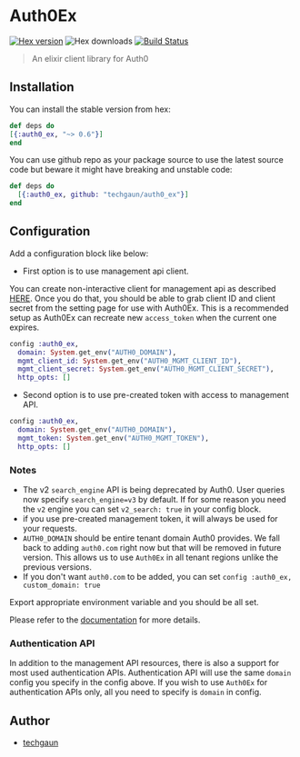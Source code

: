 # Auth0Ex

[![Hex version](https://img.shields.io/hexpm/v/auth0_ex.svg "Hex version")](https://hex.pm/packages/auth0_ex) ![Hex downloads](https://img.shields.io/hexpm/dt/auth0_ex.svg "Hex downloads") [![Build Status](https://travis-ci.org/techgaun/auth0_ex.svg?branch=master)](https://travis-ci.org/techgaun/auth0_ex)

> An elixir client library for Auth0

## Installation

You can install the stable version from hex:

```elixir
def deps do
[{:auth0_ex, "~> 0.6"}]
end
```

You can use github repo as your package source to use the latest source code but beware it might have breaking and unstable code:

```elixir
def deps do
  [{:auth0_ex, github: "techgaun/auth0_ex"}]
end
```
## Configuration

Add a configuration block like below:

- First option is to use management api client.

You can create non-interactive client for management api as described [HERE](https://auth0.com/docs/api/management/v2/tokens).
Once you do that, you should be able to grab client ID and client secret from the setting page for use with Auth0Ex.
This is a recommended setup as Auth0Ex can recreate new `access_token` when the current one expires.

```elixir
config :auth0_ex,
  domain: System.get_env("AUTH0_DOMAIN"),
  mgmt_client_id: System.get_env("AUTH0_MGMT_CLIENT_ID"),
  mgmt_client_secret: System.get_env("AUTH0_MGMT_CLIENT_SECRET"),
  http_opts: []
```

- Second option is to use pre-created token with access to management API.

```elixir
config :auth0_ex,
  domain: System.get_env("AUTH0_DOMAIN"),
  mgmt_token: System.get_env("AUTH0_MGMT_TOKEN"),
  http_opts: []
```

### Notes

- The v2 `search_engine` API is being deprecated by Auth0. User queries now specify `search_engine=v3` by default. If for some reason you need the `v2` engine you can set `v2_search: true` in your config block.
- if you use pre-created management token, it will always be used for your requests.
- `AUTH0_DOMAIN` should be entire tenant domain Auth0 provides. We fall back to adding `auth0.com` right now but that will be removed in future version. This allows us to use `Auth0Ex` in all tenant regions unlike the previous versions.
- If you don't want `auth0.com` to be added, you can set `config :auth0_ex, custom_domain: true`

Export appropriate environment variable and you should be all set.

Please refer to the [documentation](https://hexdocs.pm/auth0_ex/) for more details.

### Authentication API

In addition to the management API resources, there is also a support for most used authentication APIs.
Authentication API will use the same `domain` config you specify in the config above. If you wish to use `Auth0Ex`
for authentication APIs only, all you need to specify is `domain` in config.

## Author

- [techgaun](https://github.com/techgaun)

